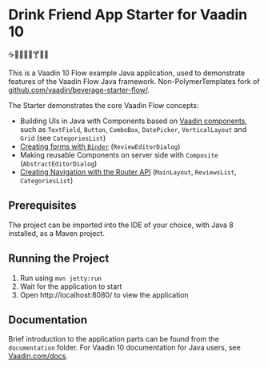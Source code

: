 # Drink Friend App Starter for Vaadin 10
:coffee::tea::sake::baby_bottle::beer::cocktail::tropical_drink::wine_glass:

This is a Vaadin 10 Flow example Java application, used to demonstrate features of the Vaadin Flow Java framework. Non-PolymerTemplates fork of [github.com/vaadin/beverage-starter-flow/](github.com/vaadin/beverage-starter-flow/).

The Starter demonstrates the core Vaadin Flow concepts:
* Building UIs in Java with Components based on [Vaadin components](https://vaadin.com/components/browse), such as `TextField`, `Button`, `ComboBox`, `DatePicker`, `VerticalLayout` and `Grid` (see `CategoriesList`)
* [Creating forms with `Binder`](https://github.com/vaadin/free-starter-flow/blob/master/documentation/using-binder-in-review-editor-dialog.asciidoc) (`ReviewEditorDialog`)
* Making reusable Components on server side with `Composite` (`AbstractEditorDialog`)
* [Creating Navigation with the Router API](https://github.com/vaadin/free-starter-flow/blob/master/documentation/using-annotation-based-router-api.asciidoc) (`MainLayout`, `ReviewsList`, `CategoriesList`)

## Prerequisites

The project can be imported into the IDE of your choice, with Java 8 installed, as a Maven project.

## Running the Project

1. Run using `mvn jetty:run`
2. Wait for the application to start
3. Open http://localhost:8080/ to view the application

## Documentation

Brief introduction to the application parts can be found from the `documentation` folder. For Vaadin 10 documentation for Java users, see [Vaadin.com/docs](https://vaadin.com/docs/v10/flow/Overview.html).
